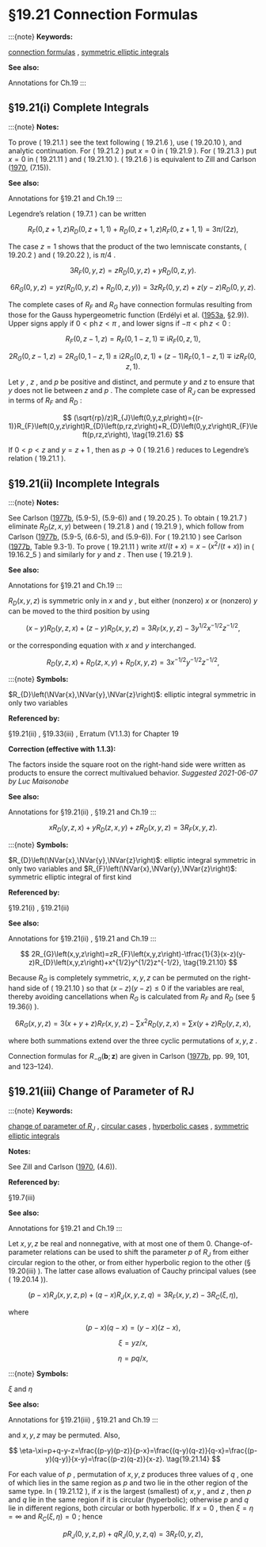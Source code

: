 # §19.21 Connection Formulas

:::{note}
**Keywords:**

[connection formulas](http://dlmf.nist.gov/search/search?q=connection%20formulas) , [symmetric elliptic integrals](http://dlmf.nist.gov/search/search?q=symmetric%20elliptic%20integrals)

**See also:**

Annotations for Ch.19
:::


## §19.21(i) Complete Integrals

:::{note}
**Notes:**

To prove ( 19.21.1 ) see the text following ( 19.21.6 ), use ( 19.20.10 ), and analytic continuation. For ( 19.21.2 ) put $x=0$ in ( 19.21.9 ). For ( 19.21.3 ) put $x=0$ in ( 19.21.11 ) and ( 19.21.10 ). ( 19.21.6 ) is equivalent to Zill and Carlson ([1970](./bib/Z.html#bib2498 "Symmetric elliptic integrals of the third kind"), (7.15)).

**See also:**

Annotations for §19.21 and Ch.19
:::

Legendre’s relation ( 19.7.1 ) can be written


<a id="E1"></a>
$$
R_{F}\left(0,z+1,z\right)R_{D}\left(0,z+1,1\right)+R_{D}\left(0,z+1,z\right)R_{F}\left(0,z+1,1\right)=3\pi/(2z), \tag{19.21.1}
$$

The case $z=1$ shows that the product of the two lemniscate constants, ( 19.20.2 ) and ( 19.20.22 ), is $\pi/4$ .


<a id="E2"></a>
$$
3R_{F}\left(0,y,z\right)=zR_{D}\left(0,y,z\right)+yR_{D}\left(0,z,y\right). \tag{19.21.2}
$$


<a id="E3"></a>
$$
6R_{G}\left(0,y,z\right)=yz(R_{D}\left(0,y,z\right)+R_{D}\left(0,z,y\right))=3zR_{F}\left(0,y,z\right)+z(y-z)R_{D}\left(0,y,z\right). \tag{19.21.3}
$$

The complete cases of $R_{F}$ and $R_{G}$ have connection formulas resulting from those for the Gauss hypergeometric function (Erdélyi et al. ([1953a](./bib/E.html#bib751 "Higher Transcendental Functions. Vol. I"), §2.9)). Upper signs apply if $0<\operatorname{ph}z<\pi$ , and lower signs if $-\pi<\operatorname{ph}z<0$ :


<a id="E4"></a>
$$
R_{F}\left(0,z-1,z\right)=R_{F}\left(0,1-z,1\right)\mp\mathrm{i}R_{F}\left(0,z,1\right), \tag{19.21.4}
$$


<a id="E5"></a>
$$
2R_{G}\left(0,z-1,z\right)=2R_{G}\left(0,1-z,1\right)\pm\mathrm{i}2R_{G}\left(0,z,1\right)+(z-1)R_{F}\left(0,1-z,1\right)\mp\mathrm{i}zR_{F}\left(0,z,1\right). \tag{19.21.5}
$$

Let $y$ , $z$ , and $p$ be positive and distinct, and permute $y$ and $z$ to ensure that $y$ does not lie between $z$ and $p$ . The complete case of $R_{J}$ can be expressed in terms of $R_{F}$ and $R_{D}$ :


<a id="E6"></a>
$$
(\sqrt{rp}/z)R_{J}\left(0,y,z,p\right)={(r-1)}R_{F}\left(0,y,z\right)R_{D}\left(p,rz,z\right)+R_{D}\left(0,y,z\right)R_{F}\left(p,rz,z\right), \tag{19.21.6}
$$

If $0<p<z$ and $y=z+1$ , then as $p\to 0$ ( 19.21.6 ) reduces to Legendre’s relation ( 19.21.1 ).


## §19.21(ii) Incomplete Integrals

:::{note}
**Notes:**

See Carlson ([1977b](./bib/C.html#bib434 "Special Functions of Applied Mathematics"), (5.9-5), (5.9-6)) and ( 19.20.25 ). To obtain ( 19.21.7 ) eliminate $R_{D}\left(z,x,y\right)$ between ( 19.21.8 ) and ( 19.21.9 ), which follow from Carlson ([1977b](./bib/C.html#bib434 "Special Functions of Applied Mathematics"), (5.9-5, (6.6-5), and (5.9-6)). For ( 19.21.10 ) see Carlson ([1977b](./bib/C.html#bib434 "Special Functions of Applied Mathematics"), Table 9.3-1). To prove ( 19.21.11 ) write $xt/(t+x)=x-(x^{2}/(t+x))$ in ( 19.16.2_5 ) and similarly for $y$ and $z$ . Then use ( 19.21.9 ).

**See also:**

Annotations for §19.21 and Ch.19
:::

$R_{D}\left(x,y,z\right)$ is symmetric only in $x$ and $y$ , but either (nonzero) $x$ or (nonzero) $y$ can be moved to the third position by using


<a id="E7"></a>
$$
(x-y)R_{D}\left(y,z,x\right)+(z-y)R_{D}\left(x,y,z\right)=3R_{F}\left(x,y,z\right)-3y^{1/2}x^{-1/2}z^{-1/2}, \tag{19.21.7}
$$

or the corresponding equation with $x$ and $y$ interchanged.

<a id="EGx1"></a>

$$
\displaystyle R_{D}\left(y,z,x\right)+R_{D}\left(z,x,y\right)+R_{D}\left(x,y,z\right) \displaystyle=3x^{-1/2}y^{-1/2}z^{-1/2}, \tag{19.21.8}
$$

:::{note}
**Symbols:**

$R_{D}\left(\NVar{x},\NVar{y},\NVar{z}\right)$: elliptic integral symmetric in only two variables

**Referenced by:**

§19.21(ii) , §19.33(iii) , Erratum (V1.1.3) for Chapter 19

**Correction (effective with 1.1.3):**

The factors inside the square root on the right-hand side were written as products to ensure the correct multivalued behavior. *Suggested 2021-06-07 by Luc Maisonobe*

**See also:**

Annotations for §19.21(ii) , §19.21 and Ch.19
:::

$$
\displaystyle xR_{D}\left(y,z,x\right)+yR_{D}\left(z,x,y\right)+zR_{D}\left(x,y,z\right) \displaystyle=3R_{F}\left(x,y,z\right). \tag{19.21.9}
$$

:::{note}
**Symbols:**

$R_{D}\left(\NVar{x},\NVar{y},\NVar{z}\right)$: elliptic integral symmetric in only two variables and $R_{F}\left(\NVar{x},\NVar{y},\NVar{z}\right)$: symmetric elliptic integral of first kind

**Referenced by:**

§19.21(i) , §19.21(ii)

**See also:**

Annotations for §19.21(ii) , §19.21 and Ch.19
:::


<a id="E10"></a>
$$
2R_{G}\left(x,y,z\right)=zR_{F}\left(x,y,z\right)-\tfrac{1}{3}(x-z)(y-z)R_{D}\left(x,y,z\right)+x^{1/2}y^{1/2}z^{-1/2}, \tag{19.21.10}
$$

Because $R_{G}$ is completely symmetric, $x,y,z$ can be permuted on the right-hand side of ( 19.21.10 ) so that $(x-z)(y-z)\leq 0$ if the variables are real, thereby avoiding cancellations when $R_{G}$ is calculated from $R_{F}$ and $R_{D}$ (see § 19.36(i) ).


<a id="E11"></a>
$$
6R_{G}\left(x,y,z\right)=3(x+y+z)R_{F}\left(x,y,z\right)-\sum x^{2}R_{D}\left(y,z,x\right)=\sum x(y+z)R_{D}\left(y,z,x\right), \tag{19.21.11}
$$

where both summations extend over the three cyclic permutations of $x,y,z$ .

Connection formulas for $R_{-a}\left(\mathbf{b};\mathbf{z}\right)$ are given in Carlson ([1977b](./bib/C.html#bib434 "Special Functions of Applied Mathematics"), pp. 99, 101, and 123–124).


## §19.21(iii) Change of Parameter of RJ

:::{note}
**Keywords:**

[change of parameter of $R_{J}$](http://dlmf.nist.gov/search/search?q=change%20of%20parameter%20of%20RJ) , [circular cases](http://dlmf.nist.gov/search/search?q=circular%20cases) , [hyperbolic cases](http://dlmf.nist.gov/search/search?q=hyperbolic%20cases) , [symmetric elliptic integrals](http://dlmf.nist.gov/search/search?q=symmetric%20elliptic%20integrals)

**Notes:**

See Zill and Carlson ([1970](./bib/Z.html#bib2498 "Symmetric elliptic integrals of the third kind"), (4.6)).

**Referenced by:**

§19.7(iii)

**See also:**

Annotations for §19.21 and Ch.19
:::

Let $x,y,z$ be real and nonnegative, with at most one of them 0. Change-of-parameter relations can be used to shift the parameter $p$ of $R_{J}$ from either circular region to the other, or from either hyperbolic region to the other (§ 19.20(iii) ). The latter case allows evaluation of Cauchy principal values (see ( 19.20.14 )).


<a id="E12"></a>
$$
(p-x)R_{J}\left(x,y,z,p\right)+(q-x)R_{J}\left(x,y,z,q\right)=3R_{F}\left(x,y,z\right)-3R_{C}\left(\xi,\eta\right), \tag{19.21.12}
$$

where

<a id="E13"></a>

<a id="Ex1"></a>
$$
\displaystyle(p-x)(q-x) \displaystyle=(y-x)(z-x), \tag{19.21.13}
$$

<a id="Ex2"></a>
$$
\displaystyle\xi \displaystyle=yz/x,
$$

<a id="Ex3"></a>
$$
\displaystyle\eta \displaystyle=pq/x,
$$

:::{note}
**Symbols:**

$\xi$ and $\eta$

**See also:**

Annotations for §19.21(iii) , §19.21 and Ch.19
:::

and $x,y,z$ may be permuted. Also,


<a id="E14"></a>
$$
\eta-\xi=p+q-y-z=\frac{(p-y)(p-z)}{p-x}=\frac{(q-y)(q-z)}{q-x}=\frac{(p-y)(q-y)}{x-y}=\frac{(p-z)(q-z)}{x-z}. \tag{19.21.14}
$$

For each value of $p$ , permutation of $x,y,z$ produces three values of $q$ , one of which lies in the same region as $p$ and two lie in the other region of the same type. In ( 19.21.12 ), if $x$ is the largest (smallest) of $x,y$ , and $z$ , then $p$ and $q$ lie in the same region if it is circular (hyperbolic); otherwise $p$ and $q$ lie in different regions, both circular or both hyperbolic. If $x=0$ , then $\xi=\eta=\infty$ and $R_{C}\left(\xi,\eta\right)=0$ ; hence


<a id="E15"></a>
$$
pR_{J}\left(0,y,z,p\right)+qR_{J}\left(0,y,z,q\right)=3R_{F}\left(0,y,z\right), \tag{19.21.15}
$$
